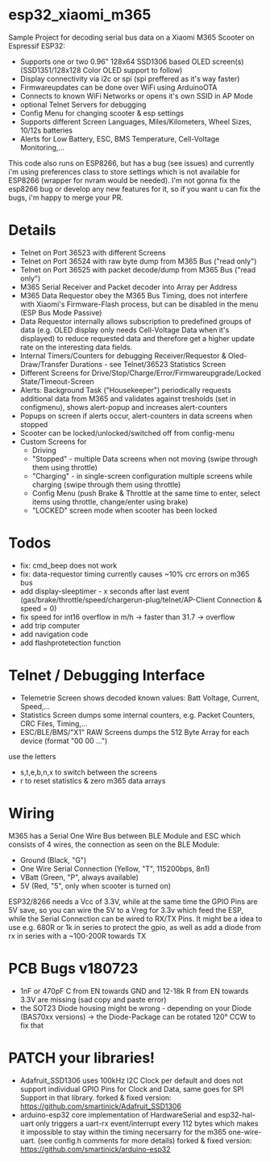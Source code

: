 # esp32_xiaomi_m365
Sample Project for decoding serial bus data on a Xiaomi M365 Scooter on Espressif ESP32:
- Supports one or two 0.96" 128x64 SSD1306 based OLED screen(s) (SSD1351/128x128 Color OLED support to follow)
- Display connectivity via i2c or spi (spi preffered as it's way faster)
- Firmwareupdates can be done over WiFi using ArduinoOTA
- Connects to known WiFi Networks or opens it's own SSID in AP Mode
- optional Telnet Servers for debugging
- Config Menu for changing scooter & esp settings
- Supports different Screen Languages, Miles/Kilometers, Wheel Sizes, 10/12s batteries
- Alerts for Low Battery, ESC, BMS Temperature, Cell-Voltage Monitoring,...

This code also runs on ESP8266, but has a bug (see issues) and currently i'm using preferences class to store settings which is not available for ESP8266 (wrapper for nvram would be needed). I'm not gonna fix the esp8266 bug or develop any new features for it, so if you want u can fix the bugs, i'm happy to merge your PR.

# Details
- Telnet on Port 36523 with different Screens
- Telnet on Port 36524 with raw byte dump from M365 Bus ("read only")
- Telnet on Port 36525 with packet decode/dump from M365 Bus ("read only")
- M365 Serial Receiver and Packet decoder into Array per Address
- M365 Data Requestor obey the M365 Bus Timing, does not interfere with Xiaomi's Firmware-Flash process, but can be disabled in the menu (ESP Bus Mode Passive)
- Data Requestor internally allows subscription to predefined groups of data (e.g. OLED display only needs Cell-Voltage Data when it's displayed) to reduce requested data and therefore get a higher update rate on the interesting data fields.
- Internal Timers/Counters for debugging Receiver/Requestor & Oled-Draw/Transfer Durations - see Telnet/36523 Statistics Screen
- Different Screens for Drive/Stop/Charge/Error/Firmwareupgrade/Locked State/Timeout-Screen
- Alerts: Background Task ("Housekeeper") periodically requests additional data from M365 and validates against tresholds (set in configmenu), shows alert-popup and increases alert-counters
- Popups on screen if alerts occur, alert-counters in data screens when stopped
- Scooter can be locked/unlocked/switched off from config-menu
- Custom Screens for
	- Driving
	- "Stopped" - multiple Data screens when not moving (swipe through them using throttle)
	- "Charging" - in single-screen configuration multiple screens while charging (swipe through them using throttle)
	- Config Menu (push Brake & Throttle at the same time to enter, select items using throttle, change/enter using brake)
 	- "LOCKED" screen mode when scooter has been locked

# Todos
 - fix: cmd_beep does not work
 - fix: data-requestor timing currently causes ~10% crc errors on m365 bus
 - add display-sleeptimer - x seconds after last event (gas/brake/throttle/speed/chargerun-plug/telnet/AP-Client Connection & speed = 0)
 - fix speed for int16 overflow in m/h -> faster than 31.7 -> overflow
 - add trip computer
 - add navigation code
 - add flashprotetection function

# Telnet / Debugging Interface
 - Telemetrie Screen shows decoded known values: Batt Voltage, Current, Speed,... 
 - Statistics Screen dumps some internal counters, e.g. Packet Counters, CRC Files, Timing,...
 - ESC/BLE/BMS/"X1" RAW Screens dumps the 512 Byte Array for each device (format "00 00 ...")
 
use the letters
 - s,t,e,b,n,x to switch between the screens
 - r to reset statistics & zero m365 data arrays

# Wiring
M365 has a Serial One Wire Bus between BLE Module and ESC which consists of 4 wires, the connection as seen on the BLE Module:
- Ground  (Black, "G")
- One Wire Serial Connection (Yellow, "T", 115200bps, 8n1)
- VBatt (Green, "P", always available)
- 5V (Red, "5", only when scooter is turned on)

ESP32/8266 needs a Vcc of 3.3V, while at the same time the GPIO Pins are 5V save, so you can wire the 5V to a Vreg for 3.3v which feed the ESP, while the Serial Connection can be wired to RX/TX Pins.
It might be a idea to use e.g. 680R or 1k in series to protect the gpio, as well as add a diode from rx in series with a ~100-200R towards TX

# PCB Bugs v180723
 - 1nF or 470pF C from EN towards GND and 12-18k R from EN towards 3.3V are missing (sad copy and paste error)
 - the SOT23 Diode housing might be wrong - depending on your Diode (BAS70xx versions) -> the Diode-Package can be rotated 120° CCW to fix that

# PATCH your libraries!
 - Adafruit_SSD1306 uses 100kHz I2C Clock per default and does not support individual GPIO Pins for Clock and Data, same goes for SPI Support in that library. forked & fixed version: https://github.com/smartinick/Adafruit_SSD1306
 - arduino-esp32 core implementation of HardwareSerial and esp32-hal-uart only triggers a uart-rx event/interrupt every 112 bytes which makes it impossible to stay within the timing necersarry for the m365 one-wire-uart. (see config.h comments for more details) forked & fixed version: https://github.com/smartinick/arduino-esp32
